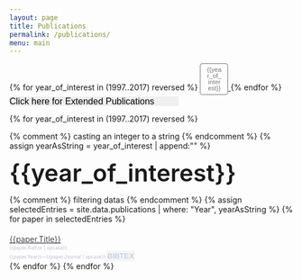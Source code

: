 ```yaml
---
layout: page
title: Publications
permalink: /publications/
menu: main
---
```


<!-- Clipboard copier -->
<script src="https://cdnjs.cloudflare.com/ajax/libs/clipboard.js/1.7.1/clipboard.min.js"></script>



<script>
var clipboard = new Clipboard('.btn');
clipboard.on('success', function(e) {
    console.log(e);
    console.log("Copied to Clipboard");
});
clipboard.on('error', function(e) {
    console.log(e);
});
</script>

<!-- end Clipboard copier -->



<style>
.paper_authors {
  font-size: 0.6em;
  color: #b9c1ce;
  text-align: justify;
  text-justify: inter-word;
  float:'left'
}
.paper_author_container {margin-bottom:0px; padding:0px; width: 100%}
.journal_info {font-size: 0.6em; color: #b9c1ce}
.publication_card {
  padding-top: 5px;
  text-justify: inter-word;
  padding-bottom: 0px;
  margin-top: 10px;
  margin-bottom:2px
}
.article_title {font-size: 1em; font-weight: bold; font-style: normal; font-weight: 300;    text-align: justify;
    text-justify: inter-word;}
.btn {float:'right'; border: 1px solid #f4f5f7; background-color:#f4f5f7; padding-left:0; padding-right:0; color: #b9c1ce}
large_year {
  font-size: 3em;
  font-weight:600;
}
.year_button {
    box-shadow: 0 0 0 1px #767676 inset!important;
    color: #767676!important;
    margin-bottom: 0.75em;
    font-weight: 400;
    border-radius: .28571429rem;
    text-transform: none;
    font-size: 0.7rem;
    user-select: none;
    line-height: 1em;
    -webkit-tap-highlight-color: transparent;
    font-style: normal;
    transition: opacity .1s ease,background-color .1s ease,color .1s ease,box-shadow .1s ease,background .1s ease;
    text-align: center;
    text-decoration: none;
    text-shadow: none!important;
    cursor: pointer;
    display: inline-block;
    min-height: 1em;
    margin-bottom: 0.2rem;
    width:50px;
    padding-top: 0.5em;
    padding-right: 1em;
    padding-bottom: 0.5em;
    padding-left: 1em;
    outline: 0;
    border: none;
    vertical-align: baseline;
    background: transparent none!important;
}
.year_button_container:hover {
    text-decoration:none;
}
</style>


<div class="yearbuttons">
{% for year_of_interest in (1997..2017) reversed %}
  <a class="year_button_container" href="#{{year_of_interest}}">
    <button class="year_button">{{year_of_interest}}</button>
  </a>
  {% endfor %}
</div>

<a>
    <select onchange="javascript:if (this.options[this.selectedIndex].value != '') window.location.href=this.options[this.selectedIndex].value;this.options[0].selected;" style="width:300px;font-size:16px;border:none;-webkit-appearance:none; color: 'blue'" >
        <option value="">Click here for Extended Publications</option>
        <option value="../fulllengthpeerreviewedabstracts/">Full-Length Peer-Reviewed Abstracts</option>
        <option value="../peerreviewedabstracts/">Peer-Reviewed Abstracts</option>
        <option value="../abstracts/">Abstracts</option>
        <option value="../bookchpt/">Book Chapters</option>
        <option value="../invitedsymposia/">Invited Symposia</option>
        <option value="../dissertation_theses/">Dissertations & Theses</option>
    </select>
  </a>


{% for year_of_interest in (1997..2017) reversed %}

  {% comment %} casting an integer to a string {% endcomment %}
  {% assign yearAsString = year_of_interest | append:"" %}
  <div class='year_header_container'>
  <large_year id="{{year_of_interest}}">{{year_of_interest}}</large_year>
  <div>

  {% comment %} filtering datas {% endcomment %}
  {% assign selectedEntries = site.data.publications | where: "Year", yearAsString %}
  {% for paper in selectedEntries %}
             <div class="publication_card">
               <a class="article_title" href="../../{{paper.Link}}" title="{{paper.Abstract}}">{{paper.Title}}</a>
             </div>
             <div class="paper_author_container">
               <div class="paper_authors">{{paper.Author | upcase}}</div>
               <div class="journal_info">{{paper.Year}}—{{paper.Journal | upcase}}
                 <button class="btn" data-clipboard-text="{{paper.BibTex}}">
                   BIBTEX
                 </button>
               </div>
             </div>
     {% endfor %}
 {% endfor %}
